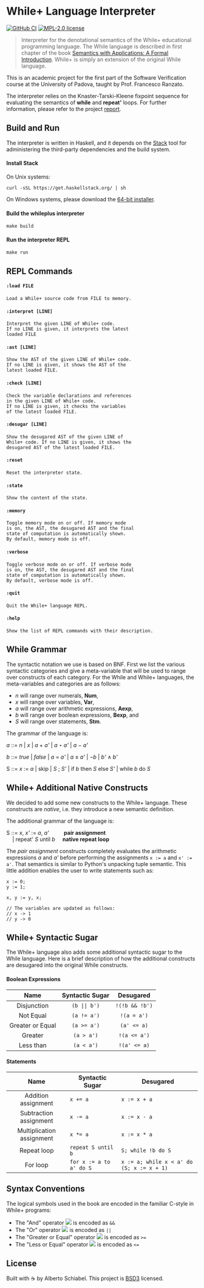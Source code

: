# While+ Language Interpreter

[![GitHub CI](https://github.com/jkomyno/whileplus/workflows/CI/badge.svg)](https://github.com/jkomyno/whileplus/actions)
[![MPL-2.0 license](https://img.shields.io/badge/license-BSD3-blue.svg)](https://github.com/jkomyno/whileplus/blob/main/LICENSE)

> Interpreter for the denotational semantics of the While+ educational programming language.
> The While language is described in first chapter of the
> book [Semantics with Applications: A Formal Introduction](http://www.cs.ru.nl/~herman/onderwijs/semantics2019/wiley.pdf). 
> While+ is simply an extension of the original While language.

This is an academic project for the first part of the Software Verification course at the University of Padova, taught by Prof. Francesco Ranzato.

The interpreter relies on the Knaster-Tarski-Kleene fixpoint sequence for evaluating the semantics of **while** and **repeat'** loops. For further information, please refer to the project [report](report.pdf).

## Build and Run

The interpreter is written in Haskell, and it depends on the [Stack](https://docs.haskellstack.org/en/stable/README/) tool for administering the third-party dependencies and the build system.

#### Install Stack

On Unix systems:

```
curl -sSL https://get.haskellstack.org/ | sh
```

On Windows systems, please download the [64-bit installer](https://get.haskellstack.org/stable/windows-x86_64-installer.exe).

#### Build the whileplus interpreter

```
make build
```

#### Run the interpreter REPL

```
make run
```

## REPL Commands

#### `:load FILE`

```
Load a While+ source code from FILE to memory.
```

#### `:interpret [LINE]`

```
Interpret the given LINE of While+ code.
If no LINE is given, it interprets the latest
loaded FILE
```

#### `:ast [LINE]`

```
Show the AST of the given LINE of While+ code.
If no LINE is given, it shows the AST of the
latest loaded FILE.
```

#### `:check [LINE]`

```
Check the variable declarations and references
in the given LINE of While+ code.
If no LINE is given, it checks the variables
of the latest loaded FILE.
```

#### `:desugar [LINE]`

```
Show the desugared AST of the given LINE of
While+ code. If no LINE is given, it shows the
desugared AST of the latest loaded FILE.
```

#### `:reset`

```
Reset the interpreter state.
```

#### `:state`

```
Show the content of the state.
```

#### `:memory`

```
Toggle memory mode on or off. If memory mode
is on, the AST, the desugared AST and the final
state of computation is automatically shown.
By default, memory mode is off.
```

#### `:verbose`

```
Toggle verbose mode on or off. If verbose mode
is on, the AST, the desugared AST and the final
state of computation is automatically shown.
By default, verbose mode is off.
```

#### `:quit`

```
Quit the While+ language REPL.
```

#### `:help`

```
Show the list of REPL commands with their description.
```

## While Grammar

The syntactic notation we use is based on BNF.
First we list the various syntactic categories and give a meta-variable that will be used to range over constructs of
each category.
For the While and While+ languages, the meta-variables and categories are as follows:

- *n* will range over numerals, **Num**,
- *x* will range over variables, **Var**,
- *a* will range over arithmetic expressions, **Aexp**,
- *b* will range over boolean expressions, **Bexp**, and
- *S* will range over statements, **Stm**.

The grammar of the language is:

*a* ::= *n* | *x* | *a* + *a'* | *a* ⋆ *a'* | *a* − *a'*

*b* ::= *true* | *false* | *a* = *a'* | *a* ≤ *a'* | ¬*b* | *b'* ∧ *b'*

S ::= *x* := *a* | skip | *S* ; *S'* | if *b* then *S* else *S'*
| while *b* do *S*

## While+ Additional Native Constructs

We decided to add some new constructs to the While+ language.
These constructs are *native*, i.e. they introduce a new semantic definition.

The additional grammar of the language is:

S ::= *x*, *x'* := *a*, *a'* <span>&nbsp;&nbsp;&nbsp;&nbsp;&nbsp;&nbsp;&nbsp;&nbsp;</span> **pair assignment**<br />
<span>&nbsp;&nbsp;&nbsp;&nbsp;</span>| repeat' *S* until *b* <span>&nbsp;&nbsp;&nbsp;</span> **native repeat loop**<br />

The *pair assignment* constructs completely evaluates the arithmetic expressions *a* and *a'* before performing the assignments `x := a` and `x' := a'`. That semantics is similar to Python's unpacking tuple semantic. This little addition enables the user to write statements such as:

```
x := 0;
y := 1;

x, y := y, x;

// The variables are updated as follows:
// x -> 1
// y -> 0
```

## While+ Syntactic Sugar

The While+ language also adds some additional syntactic sugar to the While language.
Here is a brief description of how the additional constructs are desugared into
the original While constructs.

#### Boolean Expressions

|       Name       | Syntactic Sugar |   Desugared    |
|:----------------:|:---------------:|:--------------:|
|    Disjunction   | `(b \|\| b')`   | `!(!b && !b')` |
|     Not Equal    | `(a != a')`     | `!(a = a')`    |
| Greater or Equal | `(a >= a')`     | `(a' <= a)`    |
|      Greater     | `(a > a')`      | `!(a <= a')`   |
|     Less than    | `(a < a')`      | `!(a' <= a)`   |

#### Statements

|            Name           | Syntactic Sugar         |   Desugared                               |
|:-------------------------:| ----------------------- | ----------------------------------------- |
| Addition assignment       | `x += a`                | `x := x + a`                              |
| Subtraction assignment    | `x -= a`                | `x := x - a`                              |
| Multiplication assignment | `x *= a`                | `x := x * a`                              |
| Repeat loop               | `repeat S until b`      | `S; while !b do S`                        |
| For loop                  | `for x := a to a' do S` | `x := a; while x < a' do (S; x := x + 1)` |


## Syntax Conventions

The logical symbols used in the book are encoded in the familiar C-style in While+ programs:

- The "And" operator <img src="https://render.githubusercontent.com/render/math?math=(\wedge)"> is encoded as `&&`
- The "Or" operator <img src="https://render.githubusercontent.com/render/math?math=(\vee)"> is encoded as `||`
- The "Greater or Equal" operator <img src="https://render.githubusercontent.com/render/math?math=(\geq)"> is encoded as `>=`
- The "Less or Equal" operator <img src="https://render.githubusercontent.com/render/math?math=(\leq)"> is encoded as `<=`

## License

Built with :coffee: by Alberto Schiabel.
This project is [BSD3](LICENSE) licensed.
